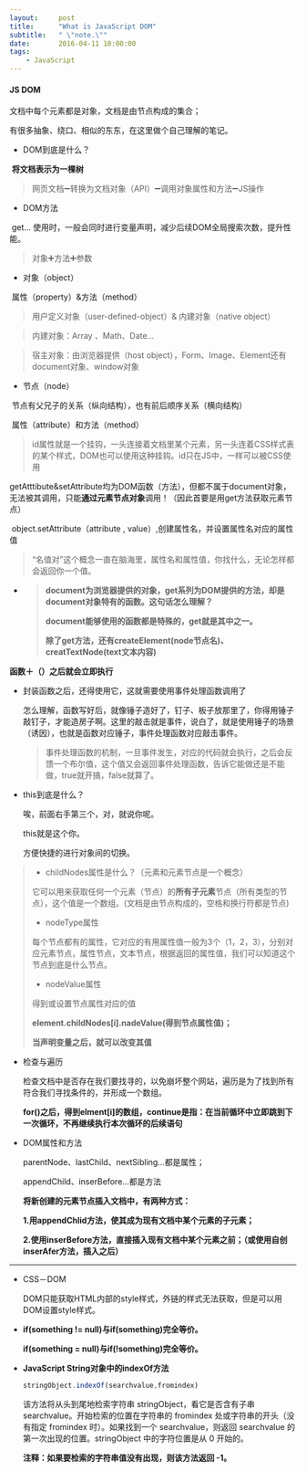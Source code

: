 ```yaml
---
layout:     post
title:      "What is JavaScript DOM"
subtitle:   " \"note.\""
date:       2016-04-11 10:00:00
tags:
    - JavaScript 
---
```

#### JS DOM

文档中每个元素都是对象，文档是由节点构成的集合；

有很多抽象、绕口、相似的东东，在这里做个自己理解的笔记。

- DOM到底是什么？

​    **将文档表示为一棵树**

> 网页文档➖转换为文档对象（API）➖调用对象属性和方法➖JS操作

- DOM方法

​       get…  使用时，一般会同时进行变量声明，减少后续DOM全局搜索次数，提升性能。

> 对象➕方法➕参数

- 对象（object）

​       属性（property）&方法（method）

> 用户定义对象（user-defined-object）&   内建对象（native object）



> 内建对象：Array 、Math、Date...



> 宿主对象：由浏览器提供（host object），Form、Image、Element还有document对象、window对象

- 节点（node）

​       节点有父兄子的关系（纵向结构），也有前后顺序关系（横向结构）

​       属性（attribute）和方法（method）

> id属性就是一个挂钩，一头连接着文档里某个元素，另一头连着CSS样式表的某个样式，DOM也可以使用这种挂钩。id只在JS中，一样可以被CSS使用

​       getAtttibute&setAttribute均为DOM函数（方法），但都不属于document对象，无法被其调用，只能**通过元素节点对象**调用！（因此首要是用get方法获取元素节点）

​       object.setAttribute（attribute , value）,创建属性名，并设置属性名对应的属性值

> “名值对”这个概念一直在脑海里，属性名和属性值，你找什么，无论怎样都会返回你一个值。

- > **document为浏览器提供的对象，get系列为DOM提供的方法，却是document对象特有的函数。这句话怎么理解？**
  >
  > **document能够使用的函数都是特殊的，get就是其中之一。**
  >
  > **除了get方法，还有createElement(node节点名)、creatTextNode(text文本内容)**


**函数＋（）之后就会立即执行**

- 封装函数之后，还得使用它，这就需要使用事件处理函数调用了

  怎么理解，函数写好后，就像锤子造好了，钉子、板子放那里了，你得用锤子敲钉子，才能造房子啊。这里的敲击就是事件，说白了，就是使用锤子的场景（诱因），也就是函数对应锤子，事件处理函数对应敲击事件。

  > 事件处理函数的机制，一旦事件发生，对应的代码就会执行，之后会反馈一个布尔值，这个值又会返回事件处理函数，告诉它能做还是不能做，true就开搞，false就算了。


- this到底是什么？

  唉，前面右手第三个，对，就说你呢。

  this就是这个你。

  方便快捷的进行对象间的切换。


> - childNodes属性是什么？（元素和元素节点是一个概念）
>
> 它可以用来获取任何一个元素（节点）的**所有子元素**节点（所有类型的节点），这个值是一个数组。(文档是由节点构成的，空格和换行符都是节点)
>
>
> - nodeType属性
>
> 每个节点都有的属性，它对应的有用属性值一般为3个（1，2，3），分别对应元素节点，属性节点，文本节点，根据返回的属性值，我们可以知道这个节点到底是什么节点。
>
> - nodeValue属性
>
> 得到或设置节点属性对应的值
>
> **element.childNodes[i].nadeValue(得到节点属性值)；**
>
> **当声明变量之后，就可以改变其值**
>
> 

- 检查与遍历

  检查文档中是否存在我们要找寻的，以免崩坏整个网站，遍历是为了找到所有符合我们寻找条件的，并形成一个数组。

  **for()之后，得到elment[i]的数组，continue是指：在当前循环中立即跳到下一次循环，不再继续执行本次循环的后续语句**


- DOM属性和方法

  parentNode、lastChild、nextSibling…都是属性；

  appendChild、inserBefore…都是方法

  **将新创建的元素节点插入文档中，有两种方式：**

  **1.用appendChlid方法，使其成为现有文档中某个元素的子元素；**

  **2.使用inserBefore方法，直接插入现有文档中某个元素之前；（或使用自创inserAfer方法，插入之后）**


------

- CSS－DOM

  DOM只能获取HTML内部的style样式，外链的样式无法获取，但是可以用DOM设置style样式。

- **if(something != null)与if(something)完全等价。**

  **if(something = null)与if(!something)完全等价。**

- **JavaScript String对象中的indexOf方法**

  ```javascript
  stringObject.indexOf(searchvalue,fromindex)
  ```

  该方法将从头到尾地检索字符串 stringObject，看它是否含有子串 searchvalue。开始检索的位置在字符串的 fromindex 处或字符串的开头（没有指定 fromindex 时）。如果找到一个 searchvalue，则返回 searchvalue 的第一次出现的位置。stringObject 中的字符位置是从 0 开始的。

  **注释：如果要检索的字符串值没有出现，则该方法返回 -1。**













